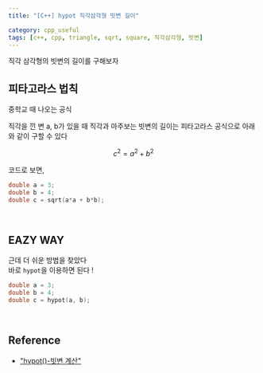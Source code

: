 ```yaml
---
title: "[C++] hypot 직각삼각형 빗변 길이"

category: cpp_useful
tags: [c++, cpp, triangle, sqrt, square, 직각삼각형, 빗변]
---
```


직각 삼각형의 빗변의 길이를 구해보자 <br/>


## 피타고라스 법칙

중학교 때 나오는 공식 <br/>

직각을 낀 변 a, b가 있을 때 직각과 마주보는 빗변의 길이는 피타고라스 공식으로 아래와 같이 구할 수 있다 <br/>

$$
c^2 = a^2 + b^2
$$

코드로 보면,

~~~c++
double a = 3;
double b = 4;
double c = sqrt(a*a + b*b);
~~~

<br/>

## EAZY WAY

근데 더 쉬운 방법을 찾았다 <br/>
바로 `hypot`을 이용하면 된다 ! <br/>

~~~c++
double a = 3;
double b = 4;
double c = hypot(a, b);
~~~

<br/>

## Reference
* ["hypot()-빗변 계산"](https://www.ibm.com/docs/ko/i/7.4?topic=functions-hypot-calculate-hypotenuse)